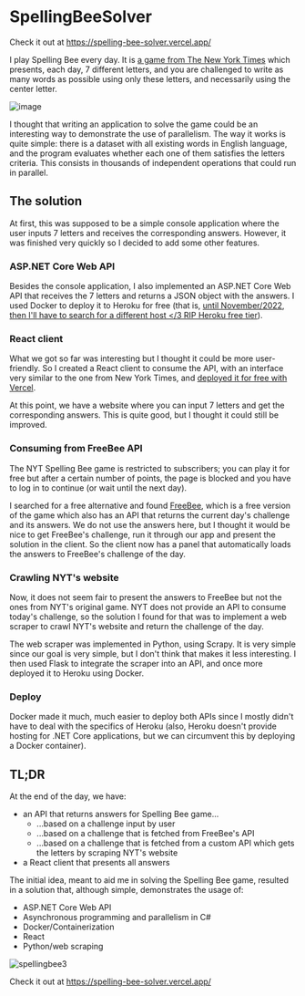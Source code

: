 # SpellingBeeSolver

Check it out at https://spelling-bee-solver.vercel.app/

I play Spelling Bee every day. It is [a game from The New York Times](https://www.nytimes.com/puzzles/spelling-bee) which presents, each day, 7 different letters, and you are challenged to write as many words as possible using only these letters, and necessarily using the center letter.

![image](https://user-images.githubusercontent.com/35512873/189464825-6d7ae203-51f6-4c28-8b50-e3510ad9bf36.png)

I thought that writing an application to solve the game could be an interesting way to demonstrate the use of parallelism. The way it works is quite simple: there is a dataset with all existing words in English language, and the program evaluates whether each one of them satisfies the letters criteria. This consists in thousands of independent operations that could run in parallel.

## The solution

At first, this was supposed to be a simple console application where the user inputs 7 letters and receives the corresponding answers. However, it was finished very quickly so I decided to add some other features.

### ASP.NET Core Web API

Besides the console application, I also implemented an ASP.NET Core Web API that receives the 7 letters and returns a JSON object with the answers. I used Docker to deploy it to Heroku for free (that is, [until November/2022, then I'll have to search for a different host </3 RIP Heroku free tier](https://help.heroku.com/RSBRUH58/removal-of-heroku-free-product-plans-faq)).

### React client

What we got so far was interesting but I thought it could be more user-friendly. So I created a React client to consume the API, with an interface very similar to the one from New York Times, and [deployed it for free with Vercel](https://spelling-bee-solver.vercel.app/).

At this point, we have a website where you can input 7 letters and get the corresponding answers. This is quite good, but I thought it could still be improved.

### Consuming from FreeBee API

The NYT Spelling Bee game is restricted to subscribers; you can play it for free but after a certain number of points, the page is blocked and you have to log in to continue (or wait until the next day).

I searched for a free alternative and found [FreeBee](https://freebee.fun/), which is a free version of the game which also has an API that returns the current day's challenge and its answers. We do not use the answers here, but I thought it would be nice to get FreeBee's challenge, run it through our app and present the solution in the client. So the client now has a panel that automatically loads the answers to FreeBee's challenge of the day.

### Crawling NYT's website

Now, it does not seem fair to present the answers to FreeBee but not the ones from NYT's original game. NYT does not provide an API to consume today's challenge, so the solution I found for that was to implement a web scraper to crawl NYT's website and return the challenge of the day.

The web scraper was implemented in Python, using Scrapy. It is very simple since our goal is very simple, but I don't think that makes it less interesting. I then used Flask to integrate the scraper into an API, and once more deployed it to Heroku using Docker.

### Deploy

Docker made it much, much easier to deploy both APIs since I mostly didn't have to deal with the specifics of Heroku (also, Heroku doesn't provide hosting for .NET Core applications, but we can circumvent this by deploying a Docker container).

## TL;DR

At the end of the day, we have:
- an API that returns answers for Spelling Bee game...
    - ...based on a challenge input by user
    - ...based on a challenge that is fetched from FreeBee's API
    - ...based on a challenge that is fetched from a custom API which gets the letters by scraping NYT's website
- a React client that presents all answers

The initial idea, meant to aid me in solving the Spelling Bee game, resulted in a solution that, although simple, demonstrates the usage of:
- ASP.NET Core Web API
- Asynchronous programming and parallelism in C#
- Docker/Containerization
- React
- Python/web scraping

![spellingbee3](https://user-images.githubusercontent.com/35512873/189465219-c14a25fd-4d4b-4952-ad19-841b0d6b22bb.gif)

Check it out at https://spelling-bee-solver.vercel.app/

